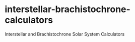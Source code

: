 # interstellar-brachistochrone-calculators
Interstellar and Brachistochrone Solar System Calculators
